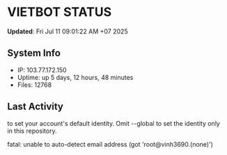 # VIETBOT STATUS
**Updated**: Fri Jul 11 09:01:22 AM +07 2025

## System Info
- IP: 103.77.172.150
- Uptime: up 5 days, 12 hours, 48 minutes
- Files: 12768

## Last Activity

to set your account's default identity.
Omit --global to set the identity only in this repository.

fatal: unable to auto-detect email address (got 'root@vinh3690.(none)')
